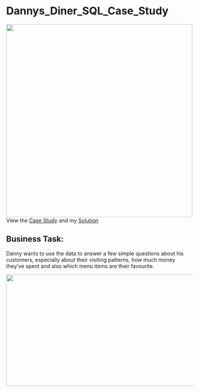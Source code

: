 # Dannys_Diner_SQL_Case_Study
<img src=https://8weeksqlchallenge.com/images/case-study-designs/1.png width="500" height="520">
View the <a href="https://8weeksqlchallenge.com/case-study-1/" target="_blank">Case Study</a> and my <a href="Danny's Diner Solution.sql" target="_blank">Solution</a>

## Business Task:
Danny wants to use the data to answer a few simple questions about his customers, especially about their visiting patterns, how much money they’ve spent and also which menu items are their favourite.

<img src=https://github.com/Sivadasps/Dannys_Diner_SQL_Case_Study/assets/127499100/37d5f97c-b9ce-4b38-ac85-f6fdeded909e width="600" height="300">


